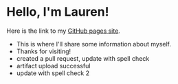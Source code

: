 # Hello, I'm Lauren!

Here is the link to my [GitHub pages site](https://laurenrhuang.github.io/).
- This is where I'll share some information about myself.
- Thanks for visiting!
- created a pull request, update with spell check
- artifact upload successful
- update with spell check 2
